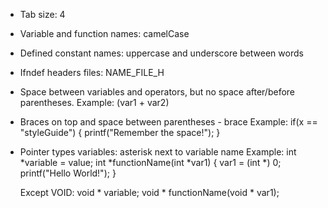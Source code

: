 * Tab size: 4
* Variable and function names: camelCase
* Defined constant names: uppercase and underscore between words
* Ifndef headers files: NAME_FILE_H
* Space between variables and operators, but no space after/before parentheses.
    Example: (var1 + var2)

* Braces on top and space between parentheses - brace
    Example:
        if(x == "styleGuide") {
            printf("Remember the space!");
        }

* Pointer types variables: asterisk next to variable name
    Example:
        int *variable = value;
        int *functionName(int *var1) {
            var1 = (int *) 0;
            printf("Hello World!");
        }

    Except VOID:
        void * variable;
        void * functionName(void * var1);

